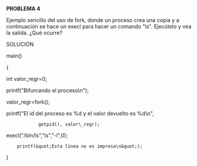 **PROBLEMA 4**

Ejemplo sencillo del uso de fork, donde un proceso crea una copia y a continuación se hace un execl para hacer un comando &quot;ls&quot;.   Ejecútelo y vea la salida. ¿Qué ocurre?

SOLUCIÓN

main()

{

 int valor\_regr=0;

 printf(&quot;Bifurcando el proceso\n&quot;);

 valor\_regr=fork();

 printf(&quot;El id del proceso es %d y el valor devuelto es %d\n&quot;,

                getpid(), valor\_regr);

 execl(&quot;/bin/ls&quot;,&quot;ls&quot;,&quot;-l&quot;,0);

        printf(&quot;Esta linea no es impresa\n&quot;);

}